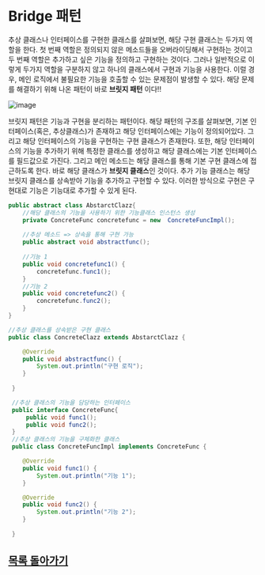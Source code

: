 # Bridge 패턴

 추상 클래스나 인터페이스를 구현한 클래스를 살펴보면, 해당 구현 클래스는 두가지 역할을 한다. 첫 번째 역할은 정의되지 않은 메소드들을 오버라이딩해서 구현하는 것이고 두 번째 역할은 추가하고 싶은 기능을 정의하고 구현하는 것이다. 그러나 일반적으로 이렇게 두가지 역할을 구분하지 않고 하나의 클래스에서 구현과 기능을 사용한다. 이럴 경우, 메인 로직에서 불필요한 기능을 호출할 수 있는 문제점이 발생할 수 있다. 해당 문제를 해결하기 위해 나온 패턴이 바로 **브릿지 패턴** 이다!!

![image](https://user-images.githubusercontent.com/89891704/174750884-7d7487e2-1d46-461f-8966-a50a48a2d45c.png)  


브릿지 패턴은 기능과 구현을 분리하는 패턴이다. 해당 패턴의 구조를 살펴보면, 기본 인터페이스(혹은, 추상클래스)가 존재하고 해당 인터페이스에는 기능이 정의되어있다. 그리고 해당 인터페이스의 기능을 구현하는 구현 클래스가 존재한다. 또한, 해당 인터페이스의 기능을 추가하기 위해 특정한 클래스를 생성하고 해당 클래스에는 기본 인터페이스를 필드값으로 가진다. 그리고 메인 메소드는 해당 클래스를 통해 기본 구현 클래스에 접근하도록 한다. 바로 해당 클래스가 **브릿지 클래스**인 것이다. 추가 기능 클래스는 해당 브릿지 클래스를 상속받아 기능을 추가하고 구현할 수 있다. 이러한 방식으로 구현은 구현대로 기능은 기능대로 추가할 수 있게 된다.


```JAVA
public abstract class AbstarctClazz{
	//해당 클래스의 기능을 사용하기 위한 기능클래스 인스턴스 생성
	private ConcreteFunc concretefunc = new  ConcreteFuncImpl();
	
	//추상 메소드 => 상속을 통해 구현 가능
	public abstract void abstractfunc();
	
	//기능 1
	public void concretefunc1() {
		concretefunc.func1();
	}
	//기능 2
	public void concretefunc2() {
		concretefunc.func2();
	}
}

//추상 클래스를 상속받은 구현 클래스
public class ConcreteClazz extends AbstarctClazz {

	@Override
	public void abstractfunc() {
		System.out.println("구현 로직");
	}
	 
 }
```
```java
 //추상 클래스의 기능을 담당하는 인터페이스
 public interface ConcreteFunc{
	 public void func1();
	 public void func2();
 }
 //추상 클래스의 기능을 구체화한 클래스
 public class ConcreteFuncImpl implements ConcreteFunc {

	@Override
	public void func1() {
		System.out.println("기능 1");
	}

	@Override
	public void func2() {
		System.out.println("기능 2");
	}
	 
 }
```


## [목록 돌아가기](https://github.com/kyo705/Design-Pattern/blob/master/README.md#1-%EC%83%9D%EC%84%B1-%ED%8C%A8%ED%84%B4)
